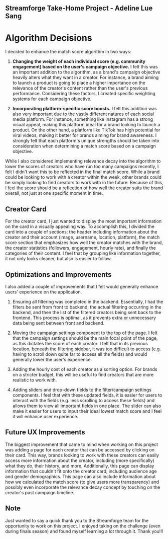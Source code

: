 ## Streamforge Take-Home Project - Adeline Lue Sang

# Algorithm Decisions
I decided to enhance the match score algorithm in two ways:

1) **Changing the weight of each individual score (e.g. community engagement) based on the user's campaign objective.** I felt this was an important addition to the algorithm, as a brand's campaign objective heavily alters what they want in a creator. For instance, a brand aiming to launch a product is going to place a higher importance on the relevance of the creator's content rather than the user's previous performance. Considering these factors, I created specific weighting systems for each campaign objective.

2) **Incorporating platform-specific score boosts.** I felt this addition was also very important due to the vastly different natures of each social media platform. For instance, something like Instagram has a strong visual appeal, making this platform ideal for a brand looking to launch a product. On the other hand, a platform like TikTok has high potential for viral videos, making it better for brands aiming for brand awareness. I strongly felt that each platform's unique strengths should be taken into consideration when determining a match score based on a campaign objective.

While I also considered implementing relevance decay into the algorithm to lower the scores of creators who have run too many campaigns recently, I felt I didn't want this to be reflected in the final match score. While a brand could be looking to work with a creator within the week, other brands could be simply looking to find creators to work with in the future. Because of this, I feel the score should be a reflection of how well the creator suits the brand overall, not just at one specific moment in time.

## Creator Card
For the creator card, I just wanted to display the most important information on the card in a visually appealing way. To accomplish this, I divided the card into a couple of sections: the header including information about the creator and their account (image, username, location, platform), the match score section that emphasizes how well the creator matches with the brand, the creator statistics (followers, engagement, hourly rate), and finally the categories of their content. I feel that by grouping like information together, it not only looks cleaner, but also is easier to follow.

## Optimizations and Improvements
I also added a couple of improvements that I felt would generally enhance users' experience on the application.

1) Ensuring all filtering was completed in the backend. Essentially, I had the filters be sent from front to backend, the actual filtering occurring in the backend, and then the list of the filtered creators being sent back to the frontend. This process is optimal, as it prevents extra or unnecessary data being sent between front and backend.

2) Moving the campaign settings component to the top of the page. I felt that the campaign settings should be the main focal point of the page, as this dictates the score of each creator. I felt that in its previous location, beneath the filtering sidebar, it was too difficult to access (e.g. having to scroll down quite far to access all the fields) and would generally lower the user's experience.

3) Adding the hourly cost of each creator as a sorting option. For brands on a stricter budget, this will be useful to find creators that are more realistic to work with.

4) Adding sliders and drop-down fields to the filter/campaign settings components. I feel that with these updated fields, it is easier for users to interact with the fields (e.g. less scrolling to access these fields) and allows them to view all important fields in one place. The slider can also make it easier for users to input their ideal lowest match score and I feel it will enhance user experience.

## Future UX Improvements
The biggest improvement that came to mind when working on this project was adding a page for each creator that can be accessed by clicking on their card. This way, brands looking to work with these creators can easily access more information about the creator, including (more specifically) what they do, their history, and more. Additionally, this page can display information that couldn't fit onto the creator card, including audience age and gender demographics. This page can also include information about how we calculated the match score (to give users more transparency) and possibly even incorporate the relevance decay concept by touching on the creator's past campaign timeline.

## Note
Just wanted to say a quick thank you to the Streamforge team for the opportunity to work on this project. I enjoyed taking on the challenge (even during finals season) and found myself learning a lot through it. Thank you!!!
